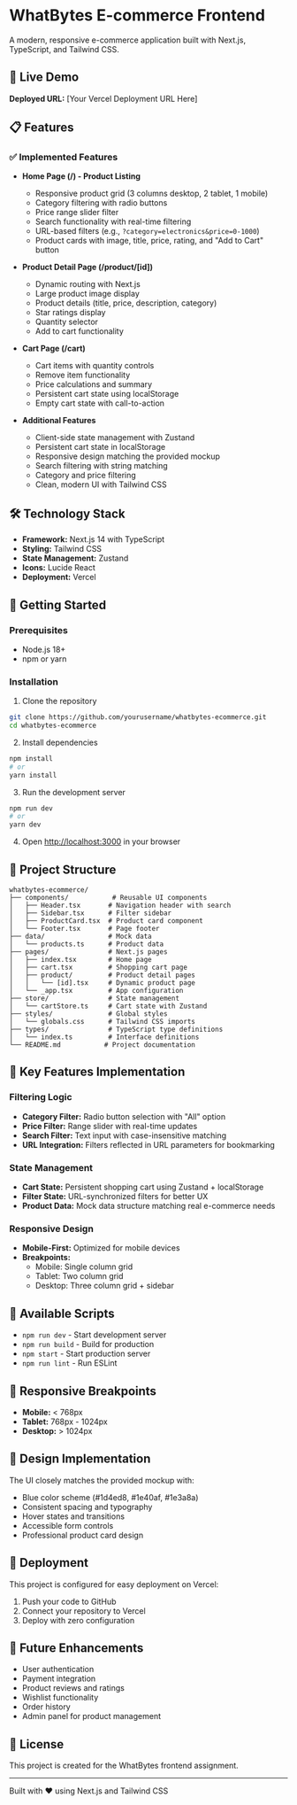 # WhatBytes E-commerce Frontend

A modern, responsive e-commerce application built with Next.js, TypeScript, and Tailwind CSS.

## 🚀 Live Demo

**Deployed URL:** [Your Vercel Deployment URL Here]

## 📋 Features

### ✅ Implemented Features

- **Home Page (/) - Product Listing**
  - Responsive product grid (3 columns desktop, 2 tablet, 1 mobile)
  - Category filtering with radio buttons
  - Price range slider filter
  - Search functionality with real-time filtering
  - URL-based filters (e.g., `?category=electronics&price=0-1000`)
  - Product cards with image, title, price, rating, and "Add to Cart" button

- **Product Detail Page (/product/[id])**
  - Dynamic routing with Next.js
  - Large product image display
  - Product details (title, price, description, category)
  - Star ratings display
  - Quantity selector
  - Add to cart functionality

- **Cart Page (/cart)**
  - Cart items with quantity controls
  - Remove item functionality
  - Price calculations and summary
  - Persistent cart state using localStorage
  - Empty cart state with call-to-action

- **Additional Features**
  - Client-side state management with Zustand
  - Persistent cart state in localStorage
  - Responsive design matching the provided mockup
  - Search filtering with string matching
  - Category and price filtering
  - Clean, modern UI with Tailwind CSS

## 🛠️ Technology Stack

- **Framework:** Next.js 14 with TypeScript
- **Styling:** Tailwind CSS
- **State Management:** Zustand
- **Icons:** Lucide React
- **Deployment:** Vercel

## 🚀 Getting Started

### Prerequisites

- Node.js 18+ 
- npm or yarn

### Installation

1. Clone the repository
```bash
git clone https://github.com/yourusername/whatbytes-ecommerce.git
cd whatbytes-ecommerce
```

2. Install dependencies
```bash
npm install
# or
yarn install
```

3. Run the development server
```bash
npm run dev
# or
yarn dev
```

4. Open [http://localhost:3000](http://localhost:3000) in your browser

## 📁 Project Structure

```
whatbytes-ecommerce/
├── components/           # Reusable UI components
│   ├── Header.tsx       # Navigation header with search
│   ├── Sidebar.tsx      # Filter sidebar
│   ├── ProductCard.tsx  # Product card component
│   └── Footer.tsx       # Page footer
├── data/                # Mock data
│   └── products.ts      # Product data
├── pages/               # Next.js pages
│   ├── index.tsx        # Home page
│   ├── cart.tsx         # Shopping cart page
│   ├── product/         # Product detail pages
│   │   └── [id].tsx     # Dynamic product page
│   └── _app.tsx         # App configuration
├── store/               # State management
│   └── cartStore.ts     # Cart state with Zustand
├── styles/              # Global styles
│   └── globals.css      # Tailwind CSS imports
├── types/               # TypeScript type definitions
│   └── index.ts         # Interface definitions
└── README.md           # Project documentation
```

## 🎯 Key Features Implementation

### Filtering Logic
- **Category Filter:** Radio button selection with "All" option
- **Price Filter:** Range slider with real-time updates
- **Search Filter:** Text input with case-insensitive matching
- **URL Integration:** Filters reflected in URL parameters for bookmarking

### State Management
- **Cart State:** Persistent shopping cart using Zustand + localStorage
- **Filter State:** URL-synchronized filters for better UX
- **Product Data:** Mock data structure matching real e-commerce needs

### Responsive Design
- **Mobile-First:** Optimized for mobile devices
- **Breakpoints:** 
  - Mobile: Single column grid
  - Tablet: Two column grid  
  - Desktop: Three column grid + sidebar

## 🔧 Available Scripts

- `npm run dev` - Start development server
- `npm run build` - Build for production
- `npm start` - Start production server
- `npm run lint` - Run ESLint

## 📱 Responsive Breakpoints

- **Mobile:** < 768px
- **Tablet:** 768px - 1024px  
- **Desktop:** > 1024px

## 🎨 Design Implementation

The UI closely matches the provided mockup with:
- Blue color scheme (#1d4ed8, #1e40af, #1e3a8a)
- Consistent spacing and typography
- Hover states and transitions
- Accessible form controls
- Professional product card design

## 🚀 Deployment

This project is configured for easy deployment on Vercel:

1. Push your code to GitHub
2. Connect your repository to Vercel
3. Deploy with zero configuration

## 🔮 Future Enhancements

- User authentication
- Payment integration
- Product reviews and ratings
- Wishlist functionality
- Order history
- Admin panel for product management

## 📄 License

This project is created for the WhatBytes frontend assignment.

---

Built with ❤️ using Next.js and Tailwind CSS